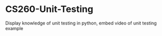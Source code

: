 # CS260-Unit-Testing
Display knowledge of unit testing in python, embed video of unit testing example
